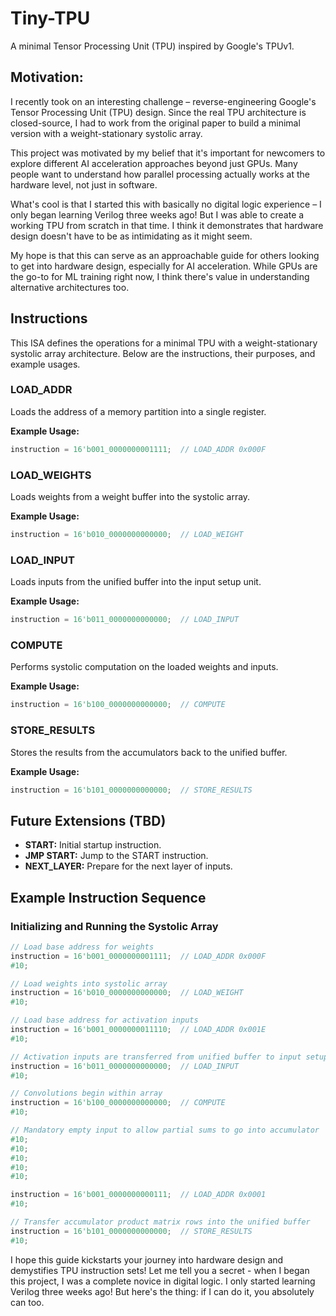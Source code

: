 # Tiny-TPU

A minimal Tensor Processing Unit (TPU) inspired by Google's TPUv1.

## Motivation:

I recently took on an interesting challenge – reverse-engineering Google's Tensor Processing Unit (TPU) design. Since the real TPU architecture is closed-source, I had to work from the original paper to build a minimal version with a weight-stationary systolic array.

This project was motivated by my belief that it's important for newcomers to explore different AI acceleration approaches beyond just GPUs. Many people want to understand how parallel processing actually works at the hardware level, not just in software.

What's cool is that I started this with basically no digital logic experience – I only began learning Verilog three weeks ago! But I was able to create a working TPU from scratch in that time. I think it demonstrates that hardware design doesn't have to be as intimidating as it might seem.

My hope is that this can serve as an approachable guide for others looking to get into hardware design, especially for AI acceleration. While GPUs are the go-to for ML training right now, I think there's value in understanding alternative architectures too.

## Instructions

This ISA defines the operations for a minimal TPU with a weight-stationary systolic array architecture. Below are the instructions, their purposes, and example usages.


### LOAD_ADDR
Loads the address of a memory partition into a single register.

**Example Usage:**
```verilog
instruction = 16'b001_0000000001111;  // LOAD_ADDR 0x000F
```

### LOAD_WEIGHTS
Loads weights from a weight buffer into the systolic array.

**Example Usage:**
```verilog
instruction = 16'b010_0000000000000;  // LOAD_WEIGHT
```

### LOAD_INPUT
Loads inputs from the unified buffer into the input setup unit.

**Example Usage:**
```verilog
instruction = 16'b011_0000000000000;  // LOAD_INPUT
```

### COMPUTE
Performs systolic computation on the loaded weights and inputs.

**Example Usage:**
```verilog
instruction = 16'b100_0000000000000;  // COMPUTE
```

### STORE_RESULTS
Stores the results from the accumulators back to the unified buffer.

**Example Usage:**
```verilog
instruction = 16'b101_0000000000000;  // STORE_RESULTS
```

## Future Extensions (TBD)

- **START:** Initial startup instruction.
- **JMP START:** Jump to the START instruction.
- **NEXT_LAYER:** Prepare for the next layer of inputs.

## Example Instruction Sequence

### Initializing and Running the Systolic Array
```verilog
// Load base address for weights
instruction = 16'b001_0000000001111;  // LOAD_ADDR 0x000F
#10;

// Load weights into systolic array
instruction = 16'b010_0000000000000;  // LOAD_WEIGHT
#10;

// Load base address for activation inputs
instruction = 16'b001_0000000011110;  // LOAD_ADDR 0x001E
#10;

// Activation inputs are transferred from unified buffer to input setup unit
instruction = 16'b011_0000000000000;  // LOAD_INPUT 
#10;

// Convolutions begin within array
instruction = 16'b100_0000000000000;  // COMPUTE
#10;

// Mandatory empty input to allow partial sums to go into accumulator
#10; 
#10; 
#10;
#10;
#10;

instruction = 16'b001_0000000000111;  // LOAD_ADDR 0x0001 
#10;

// Transfer accumulator product matrix rows into the unified buffer 
instruction = 16'b101_0000000000000;  // STORE_RESULTS
#10;
```

I hope this guide kickstarts your journey into hardware design and demystifies TPU instruction sets! Let me tell you a secret - when I began this project, I was a complete novice in digital logic. I only started learning Verilog three weeks ago! But here's the thing: if I can do it, you absolutely can too.